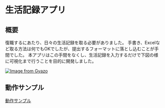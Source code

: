 # 生活記録アプリ
## 概要

復職するにあたり、日々の生活記録を取る必要がありました。 手書き、Excelなど取る方法は何でもOKでしたが、提出するフォーマットに落とし込むことが手間でした。
本アプリはこの手間をなくし、生活記録を入力するだけで下図の様に可視化まで行うことを目的に開発しました。

[![Image from Gyazo](https://i.gyazo.com/5f6db0ea7c8f4b967060e51e270e0cf8.png)](https://gyazo.com/5f6db0ea7c8f4b967060e51e270e0cf8)

## 動作サンプル
[動作サンプル](https://lifelog-app.herokuapp.com/)